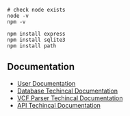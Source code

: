 
```
# check node exists
node -v
npm -v
```
```
npm install express
npm install sqlite3
npm install path
```

<h2>Documentation</h2>
<ul>
<li><a href='http://localhost:3000/'>User Documentation</a></li>
<li><a href='http://localhost:3000/database-technical-docs'>Database Techincal Documentation</a></li>
<li><a href='http://localhost:3000/parser-technical-docs'>VCF Parser Techincal Documentation</a></li>
<li><a href='http://localhost:3000/api-technical-docs'>API Techincal Documentation</a></li>